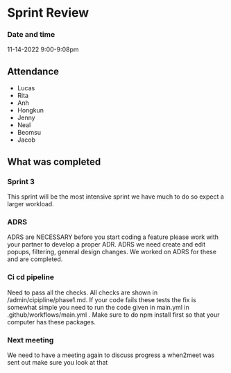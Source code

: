 # Sprint Review
### Date and time
11-14-2022 9:00-9:08pm

## Attendance
- Lucas
- Rita
- Anh
- Hongkun
- Jenny
- Neal
- Beomsu
- Jacob
## What was completed

### Sprint 3
This sprint will be the most intensive sprint we have much to do so expect a larger workload. 

### ADRS
ADRS are NECESSARY before you start coding a feature please work with your partner to develop a proper ADR. ADRS we need create and edit popups, filtering, general design changes. We worked on ADRS for these and are completed.

### Ci cd pipeline
Need to pass all the checks. All checks are shown in /admin/cipipline/phase1.md. If your code fails these tests the fix is somewhat simple you need to run the code given in main.yml in .github/workflows/main.yml . Make sure to do npm install first so that your computer has these packages.

### Next meeting
We need to have a meeting again to discuss progress a when2meet was sent out make sure you look at that